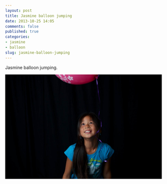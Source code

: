 ```yaml
---
layout: post
title: Jasmine balloon jumping
date: 2013-10-25 14:05
comments: false
published: true
categories:
- jasmine
- balloon
slug: jasmine-balloon-jumping
---
```

Jasmine balloon jumping.

![Jasmine balloon jumping](/assets/images/2013/2013-07-28/jasmine-balloon-2013-07-28-at-13-58-25.jpg)
